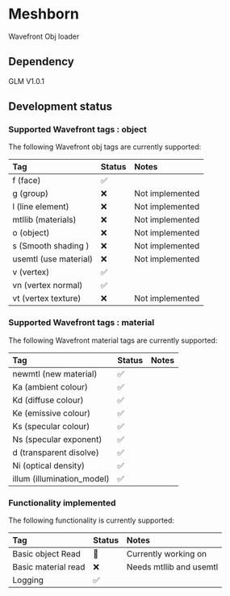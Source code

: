 # Meshborn
Wavefront Obj loader

## Dependency
GLM V1.0.1

## Development status

### Supported Wavefront tags : object
The following Wavefront obj tags are currently supported:

| Tag                  | Status             | Notes                |
|:---------------------|:-------------------|:---------------------|
| f (face)             | :white_check_mark: |                      |
| g (group)            | :x:                | Not implemented      |
| l (line element)     | :x:                | Not implemented      |
| mtllib (materials)   | :x:                | Not implemented      |
| o (object)           | :x:                | Not implemented      |
| s (Smooth shading )  | :x:                | Not implemented      |
| usemtl (use material)| :x:                | Not implemented      |
| v (vertex)           | :white_check_mark: |                      |
| vn (vertex normal)   | :white_check_mark: |                      |
| vt (vertex texture)  | :x:                | Not implemented      |

### Supported Wavefront tags : material
The following Wavefront material tags are currently supported:

| Tag                        | Status             | Notes                |
|:---------------------------|:-------------------|:---------------------|
| newmtl (new material)      | :white_check_mark: |                      |
| Ka (ambient colour)        | :white_check_mark: |                      |
| Kd (diffuse colour)        | :white_check_mark: |                      |
| Ke (emissive colour)       | :white_check_mark: |                      |
| Ks (specular colour)       | :white_check_mark: |                      |
| Ns (specular exponent)     | :white_check_mark: |                      |
| d (transparent disolve)    | :white_check_mark: |                      |
| Ni (optical density)       | :white_check_mark: |                      |
| illum (illumination_model) | :white_check_mark: |                      |

### Functionality implemented 
The following functionality is currently supported:

| Tag                  | Status             | Notes                   |
|:---------------------|:-------------------|:------------------------|
| Basic object Read    | :construction:     | Currently working on    |
| Basic material read  | :x:                | Needs mtllib and usemtl |
| Logging              | :white_check_mark: |                         |
